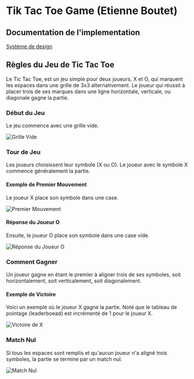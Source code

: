 # Tik Tac Toe Game (Etienne Boutet)

## Documentation de l'implementation
[Système de design](docs/design_system.md)

## Règles du Jeu de Tic Tac Toe

Le Tic Tac Toe, est un jeu simple pour deux joueurs, X et O, qui marquent les espaces dans une grille de 3x3 alternativement. Le joueur qui réussit à placer trois de ses marques dans une ligne horizontale, verticale, ou diagonale gagne la partie.

### Début du Jeu

Le jeu commence avec une grille vide.

![Grille Vide](docs/assets/game-init-php.png)

### Tour de Jeu

Les joueurs choisissent leur symbole (X ou O). Le joueur avec le symbole X commence généralement la partie.

#### Exemple de Premier Mouvement

Le joueur X place son symbole dans une case.

![Premier Mouvement](docs/assets/x-plays-php.png)

#### Réponse du Joueur O

Ensuite, le joueur O place son symbole dans une case vide.

![Réponse du Joueur O](docs/assets/o-plays-php.png)

### Comment Gagner

Un joueur gagne en étant le premier à aligner trois de ses symboles, soit horizontalement, soit verticalement, soit diagonalement.

#### Exemple de Victoire

Voici un exemple où le joueur X gagne la partie. Noté que le tableau de pointage (leaderboead) est incrémenté de 1 pour le joueur X.

![Victoire de X](docs/assets/x-wins-php.png)

### Match Nul

Si tous les espaces sont remplis et qu'aucun joueur n'a aligné trois symboles, la partie se termine par un match nul.

![Match Nul](docs/assets/tie-php.png)

